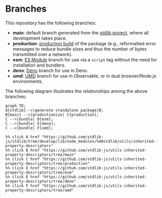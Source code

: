 <!--

@license Apache-2.0

Copyright (c) 2022 The Stdlib Authors.

Licensed under the Apache License, Version 2.0 (the "License");
you may not use this file except in compliance with the License.
You may obtain a copy of the License at

    http://www.apache.org/licenses/LICENSE-2.0

Unless required by applicable law or agreed to in writing, software
distributed under the License is distributed on an "AS IS" BASIS,
WITHOUT WARRANTIES OR CONDITIONS OF ANY KIND, either express or implied.
See the License for the specific language governing permissions and
limitations under the License.

-->

# Branches

This repository has the following branches:

-   **main**: default branch generated from the [stdlib project][stdlib-url], where all development takes place.
-   **production**: [production build][production-url] of the package (e.g., reformatted error messages to reduce bundle sizes and thus the number of bytes transmitted over a network).
-   **esm**: [ES Module][esm-url] branch for use via a `script` tag without the need for installation and bundlers.
-   **deno**: [Deno][deno-url] branch for use in Deno.
-   **umd**: [UMD][umd-url] branch for use in Observable, or in dual browser/Node.js environments.

The following diagram illustrates the relationships among the above branches:

```mermaid
graph TD;
A[stdlib]-->|generate standalone package|B;
B[main] -->|productionize| C[production];
C -->|bundle| D[esm];
C -->|bundle| E[deno];
C -->|bundle| F[umd];

%% click A href "https://github.com/stdlib-js/stdlib/tree/develop/lib/node_modules/%40stdlib/utils/inherited-property-descriptors"
%% click B href "https://github.com/stdlib-js/utils-inherited-property-descriptors/tree/main"
%% click C href "https://github.com/stdlib-js/utils-inherited-property-descriptors/tree/production"
%% click D href "https://github.com/stdlib-js/utils-inherited-property-descriptors/tree/esm"
%% click E href "https://github.com/stdlib-js/utils-inherited-property-descriptors/tree/deno"
%% click F href "https://github.com/stdlib-js/utils-inherited-property-descriptors/tree/umd"
```

[stdlib-url]: https://github.com/stdlib-js/stdlib/tree/develop/lib/node_modules/%40stdlib/utils/inherited-property-descriptors
[production-url]: https://github.com/stdlib-js/utils-inherited-property-descriptors/tree/production
[deno-url]: https://github.com/stdlib-js/utils-inherited-property-descriptors/tree/deno
[umd-url]: https://github.com/stdlib-js/utils-inherited-property-descriptors/tree/umd
[esm-url]: https://github.com/stdlib-js/utils-inherited-property-descriptors/tree/esm